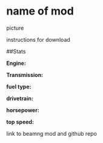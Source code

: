 # name of mod

picture

instructions for download

##Stats

**Engine:**

**Transmission:**

**fuel type:**

**drivetrain:**

**horsepower:**

**top speed:**

link to beamng mod and github repo
